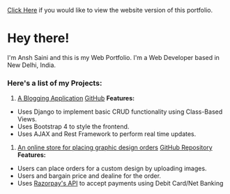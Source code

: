 [Click Here](https://ansh-saini.github.io/) if you would like to view the website version of this portfolio.

# Hey there!

I'm Ansh Saini and this is my Web Portfolio.
I'm a Web Developer based in New Delhi, India.

### Here's a list of my Projects:

1. [A Blogging Application](https://ansh-blog.herokuapp.com/)
  [GitHub](https://github.com/ansh-saini/Blog/)
  **Features:**
  * Uses Django to implement basic CRUD functionality using Class-Based Views.
  * Uses Bootstrap 4 to style the frontend.
  * Uses AJAX and Rest Framework to perform real time updates. 
  
1. [An online store for placing graphic design orders](https://ash-website.herokuapp.com/)
  [GitHub Repository](https://github.com/ansh-saini/GraphicDesignShop/)
  **Features:**
  * Users can place orders for a custom design by uploading images.
  * Users and bargain price and dealine for the order.
  * Uses [Razorpay's API](https://razorpay.com/) to accept payments using Debit Card/Net Banking
